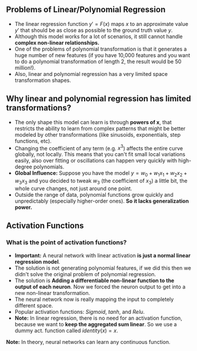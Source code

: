 ## Problems of Linear/Polynomial Regression

*  The linear regression function $y' = F(x)$ maps $x$ to an approximate value $y'$ that should be as close as possible to the ground truth value $y$.
*  Although this model works for a lot of scenarios, it still cannot handle **complex non-linear relationships.**
*  One of the problems of polynomial transformation is that it generates a huge number of new features (if you have 10,000 features and you want to do a polynomial transformation of length 2, the result would be 50 million!).
*  Also, linear and polynomial regression has a very limited space transformation shapes.

## Why linear and polynomial regression has limited transformations?

-  The only shape this model can learn is through **powers of x**, that restricts the ability to learn from complex patterns that might be better modeled by other transformations (like sinusoids, exponentials, step functions, etc).
-  Changing the coefficient of any term (e.g. $x^3$) affects the entire curve globally, not locally. This means that you can't fit small local variations easily, also over fitting or oscillations can happen very quickly with high-degree polynomials.
-  **Global Influence:** Suppose you have the model $y = w_0 + w_1 x_1 + w_2 x_2 + w_3 x_3$ and you decided to tweak $w_3$ (the coefficient of $x_3$) a little bit, the whole curve changes, not just around one point.
-  Outside the range of data, polynomial functions grow quickly and unpredictably (especially higher-order ones). **So it lacks generalization power.**

## Activation Functions

### What is the point of activation functions?

-  **Important:** A neural network with linear activation **is just a normal linear regression model**.
-  The solution is not generating polynomial features, if we did this then we didn't solve the original problem of polynomial regression.
-  The solution is **Adding a differentiable non-linear function to the output of each neuron**. Now we forced the neuron output to get into a new non-linear transformation.
-  The neural network now is really mapping the input to completely different space.
-  Popular activation functions: $Sigmoid$, $tanh$, and $Relu$.
-  **Note:** In linear regression, there is no need for an activation function, because we want to **keep the aggregated sum linear**. So we use a dummy act. function called $identity(x) = x$.

**Note:** In theory, neural networks can learn any continuous function.


